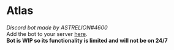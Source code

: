 # Atlas
*Discord bot made by ASTRELION#4600*  
Add the bot to your server [here](https://discordapp.com/api/oauth2/authorize?client_id=601514885326831637&permissions=8&scope=bot).  
**Bot is WIP so its functionality is limited and will not be on 24/7**
